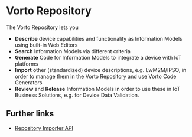 
# Vorto Repository

The Vorto Repository lets you

 * **Describe** device capabilities and functionality as Information Models using built-in Web Editors
 * **Search** Information Models via different criteria
 * **Generate** Code for Information Models to integrate a device with IoT platforms
 * **Import** other (standardized) device descriptions, e.g. LwM2M/IPSO, in order to manage them in the Vorto Repository and use Vorto Code Generators
 * **Review** and **Release** Information Models in order to use these in IoT Business Solutions, e.g. for Device Data Validation.


## Further links

* [Repository Importer API](repository-importer/Readme.md)